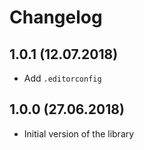 # Changelog

## 1.0.1 (12.07.2018)

- Add `.editorconfig`

## 1.0.0 (27.06.2018)

- Initial version of the library

